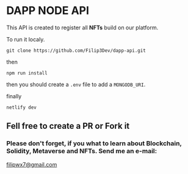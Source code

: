 # DAPP NODE API

This API is created to register all **NFTs** build on our platform. 

To run it localy.

`git clone https://github.com/Filip3Dev/dapp-api.git`

then

`npm run install`

then you should create a `.env` file to add a `MONGODB_URI`.

finally

`netlify dev`


## Fell free to create a PR or Fork it
### Please don't forget, if you what to learn about Blockchain, Solidity, Metaverse and NFTs. Send me an e-mail: 
filipwx7@gmail.com
